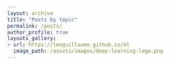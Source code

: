 ```yaml
---
layout: archive
title: "Posts by topic"
permalink: /posts/
author_profile: true
layouts_gallery:
- url: https://leoguillaume.github.io/ml
  image_path: /assets/images/deep-learning-logo.png
---
```

